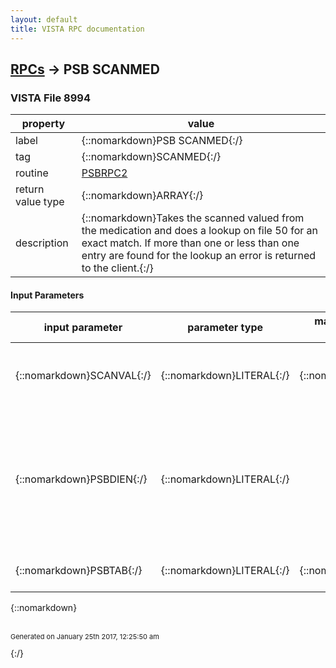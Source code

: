 ```yaml
---
layout: default
title: VISTA RPC documentation
---
```




## [RPCs](TableOfContent.md) &#8594; PSB SCANMED 



### VISTA File 8994 


 property | value 
--- | --- 
 label | {::nomarkdown}PSB SCANMED{:/}
 tag | {::nomarkdown}SCANMED{:/}
 routine | [PSBRPC2](http://code.osehra.org/dox/Routine_PSBRPC2_source.html)
 return value type | {::nomarkdown}ARRAY{:/}
 description | {::nomarkdown}Takes the scanned valued from the medication and does a lookup on file 50 for an exact match.  If more than one or less than one entry are found for the lookup an error is returned to the client.{:/}

#### Input Parameters

| input parameter | parameter type | maximum data length | required | description | 
| --- | --- | --- | --- | --- | 
| {::nomarkdown}SCANVAL{:/} | {::nomarkdown}LITERAL{:/} | {::nomarkdown}30{:/} | {::nomarkdown}true{:/} | {::nomarkdown}This is the data received from the client scanning the medication.{:/} | 
| {::nomarkdown}PSBDIEN{:/} | {::nomarkdown}LITERAL{:/} |  | {::nomarkdown}true{:/} | {::nomarkdown}Takes the scanned valued from the medication and does a lookup on file50 for an exact match.  If more than one or less than one entry arefound for the lookup an error is returned to the client.{:/} | 
| {::nomarkdown}PSBTAB{:/} | {::nomarkdown}LITERAL{:/} | {::nomarkdown}20{:/} | {::nomarkdown}true{:/} | {::nomarkdown}This is the current tab the user is on.{:/} | 

{::nomarkdown} <br/><br/><p style="font-size: 11px">Generated on January 25th 2017, 12:25:50 am</p>{:/}